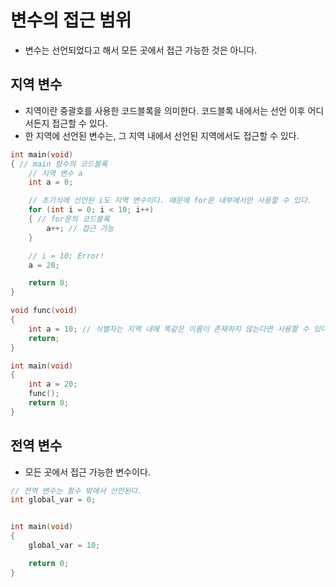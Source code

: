 # 변수의 접근 범위
- 변수는 선언되었다고 해서 모든 곳에서 접근 가능한 것은 아니다.
## 지역 변수
- 지역이란 중괄호를 사용한 코드블록을 의미한다. 코드블록 내에서는 선언 이후 어디서든지 접근할 수 있다.
- 한 지역에 선언된 변수는, 그 지역 내에서 선언된 지역에서도 접근할 수 있다.

```cpp
int main(void)
{ // main 함수의 코드블록
    // 지역 변수 a
    int a = 0;

    // 초기식에 선언된 i도 지역 변수이다. 때문에 for문 내부에서만 사용할 수 있다.
    for (int i = 0; i < 10; i++)
    { // for문의 코드블록
        a++; // 접근 가능
    }

    // i = 10; Error!
    a = 20;

    return 0;
}
```

```cpp
void func(void)
{
    int a = 10; // 식별자는 지역 내에 똑같은 이름이 존재하지 않는다면 사용할 수 있다.
    return;
}

int main(void)
{
    int a = 20;
    func();
    return 0;
}
```

## 전역 변수
- 모든 곳에서 접근 가능한 변수이다.

```cpp
// 전역 변수는 함수 밖에서 선언된다.
int global_var = 0;


int main(void)
{
    global_var = 10;

    return 0;
}
```